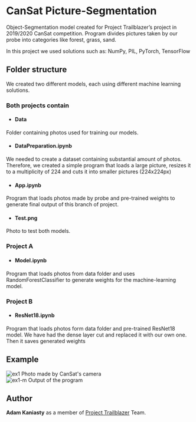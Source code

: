# CanSat Picture-Segmentation

Object-Segmentation model created for Project Trailblazer’s project in 2019/2020 CanSat competition. Program divides pictures taken by our probe into categories like forest, grass, sand. 

In this project we used solutions such as: NumPy, PIL, PyTorch, TensorFlow
## Folder structure
We created two different models, each using different machine learning solutions.
### Both projects contain
 - #### Data
 Folder containing photos used for training our models.
 - #### DataPreparation.ipynb
We needed to create a dataset containing substantial amount of photos. Therefore, we created a simple program that loads a large picture, resizes it to 
a multiplicity of 224 and cuts it into smaller pictures (224x224px)
 - #### App.ipynb
Program that loads photos made by probe and 
pre-trained weights to generate final output of this branch of project.
 - #### Test.png
 Photo to test both models.
 ### Project A
 - #### Model.ipynb
Program that loads photos from data folder and uses RandomForestClassifier to generate weights for the machine-learning model.
 ### Project B
 
 - #### ResNet18.ipynb
 Program that loads photos form data folder and 
 pre-trained ResNet18 model. We have had the dense layer cut and replaced it with our own one. Then it saves generated weights

 

## Example
![ex1](https://user-images.githubusercontent.com/60275941/75607275-aaf6a680-5af5-11ea-8566-934cc3ebf099.png)
Photo made by CanSat's camera<br/>
![ex1-m](https://user-images.githubusercontent.com/60275941/75607278-ac27d380-5af5-11ea-8ff8-8fe782e37d4d.png)
Output of the program
## Author

**Adam Kaniasty** as a member of [Project Trailblazer](http://www.project-trailblazer.pl/) Team.

